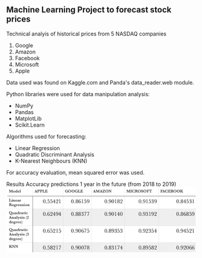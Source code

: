 ## Machine Learning Project to forecast stock prices
Technical analyis of historical prices from 5 NASDAQ companies
1. Google
2. Amazon
3. Facebook
4. Microsoft
5. Apple

Data used was found on Kaggle.com and Panda's data_reader.web module. 

Python libraries were used for data manipulation analysis: 
- NumPy
- Pandas
- MatplotLib
- Scikit.Learn 

Algorithms used for forecasting: 
- Linear Regression
- Quadratic Discriminant Analysis
- K-Nearest Neighbours (KNN)

For accuracy evaluation, mean squared error was used.

Results
Accuracy predictions 1 year in the future (from 2018 to 2019)
![accuracy scores](./images/accuracy.png)